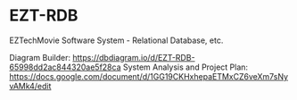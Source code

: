 # EZT-RDB
EZTechMovie Software System - Relational Database, etc. 


Diagram Builder: https://dbdiagram.io/d/EZT-RDB-65998dd2ac844320ae5f28ca
System Analysis and Project Plan: https://docs.google.com/document/d/1GG19CKHxhepaETMxCZ6veXm7sNyvAMk4/edit
